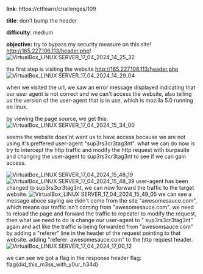 **link**: https://ctflearn/challenges/109

**title**: don't bump the header

**difficulty**: medium

**objective:**
try to bypass my security measure on this site! http://165.227.106.113/header.php!
![VirtualBox_LINUX SERVER_17_04_2024_14_25_32](https://github.com/user-attachments/assets/2c5ca1dc-a96b-49bf-a55f-64ea5fa2e06e)

the first step is visiting the website http://165.227.106.113/header.php
![VirtualBox_LINUX SERVER_17_04_2024_14_29_04](https://github.com/user-attachments/assets/9be31138-0af5-4db9-8693-a49ad3ef7bcd)

when we visited the url, we saw an error message displayed indicating that our user agent is not correct and we can't access the website, also telling us the version of the user-agent that is in use, which is mozilla 5.0 running on linux.

by viewing the page source, we get this:
![VirtualBox_LINUX SERVER_17_04_2024_15_34_00](https://github.com/user-attachments/assets/cba42e24-7d70-42d6-aa88-4253530b6d85)

seems the website does'nt want us to have access because we are not using it's preffered user-agent "sup3rs3cr3tag3nt". what we can do now is try to intercept the http traffic and modify the http request with burpsuite and changing the user-agent to sup3rs3cr3tag3nt to see if we can gain access.

![VirtualBox_LINUX SERVER_17_04_2024_15_48_19](https://github.com/user-attachments/assets/4d46838e-a2a5-4c72-b261-52ccb6855c53)
![VirtualBox_LINUX SERVER_17_04_2024_15_48_39](https://github.com/user-attachments/assets/3fe6580a-7880-463d-bf24-27941e0b8ae3)
user-agent has been changed to sup3rs3cr3tag3nt, we can now forward the traffic to the target website.
![VirtualBox_LINUX SERVER_17_04_2024_15_49_05](https://github.com/user-attachments/assets/3cb59cec-f6dc-4d80-b380-2e60684f7db5)
we can see a message aboce saying we didn't come from the site "awesomesauce.com", which means our traffic isn't coming from "awesomesauce.com". we need to reload the page and forward the traffic to repeater to modify the request, then what we need to do is change our user-agent to " sup3rs3cr3tag3nt" again and act like the traffic is being forwarded from "awesomsauce.com" by adding a "referer" line in the header of the request pointing to that website.  adding "referer: awesomesauce.com" to the http request header. 
![VirtualBox_LINUX SERVER_17_04_2024_17_00_12](https://github.com/user-attachments/assets/9a3b8ac3-d0f5-4901-8a07-92138adfa8a8)

we can see we got a flag in the response header
flag: flag{did_this_m3ss_with_y0ur_h34d}




